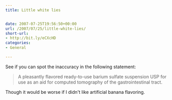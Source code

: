 ```yaml
---
title: Little white lies


date: 2007-07-25T19:56:50+00:00
url: /2007/07/25/little-white-lies/
short-url:
- http://bit.ly/eCXcHD
categories:
- General

---
```

<div class='microid-mailto+http:sha1:123c3cd7dba3d53d2cc146e93f3c7904242a1dac'>

See if you can spot the inaccuracy in the following statement:


<blockquote>

A pleasantly flavored ready-to-use barium sulfate suspension USP for use as an aid for computed tomography of the gastrointestinal tract.

</blockquote>


Though it would be worse if I didn't like artificial banana flavoring.


